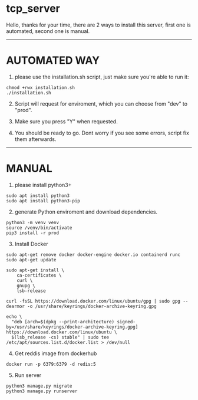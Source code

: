 # tcp_server

Hello, thanks for your time, there are 2 ways to install this server, first one is automated, second one is manual.

---

# AUTOMATED WAY

1. please use the installation.sh script, just make sure you're able to run it:

```
chmod +rwx installation.sh
./installation.sh
```
2. Script will request for enviroment, which you can choose from "dev" to "prod".

3. Make sure you press "Y" when requested.

4. You should be ready to go. Dont worry if you see some errors, script fix them afterwards.

---

# MANUAL

1. please install python3+

```
sudo apt install python3
sudo apt install python3-pip
```
2. generate Python enviroment and download dependencies.
```
python3 -m venv venv
source /venv/bin/activate
pip3 install -r prod
```
3. Install Docker
```
sudo apt-get remove docker docker-engine docker.io containerd runc
sudo apt-get update

sudo apt-get install \
    ca-certificates \
    curl \
    gnupg \
    lsb-release

curl -fsSL https://download.docker.com/linux/ubuntu/gpg | sudo gpg --dearmor -o /usr/share/keyrings/docker-archive-keyring.gpg

echo \
  "deb [arch=$(dpkg --print-architecture) signed-by=/usr/share/keyrings/docker-archive-keyring.gpg] https://download.docker.com/linux/ubuntu \
  $(lsb_release -cs) stable" | sudo tee /etc/apt/sources.list.d/docker.list > /dev/null
```
4. Get reddis image from dockerhub
```
docker run -p 6379:6379 -d redis:5
```
5. Run server
```
python3 manage.py migrate
python3 manage.py runserver
```
